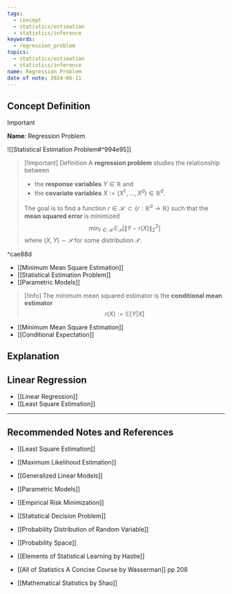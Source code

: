 ```yaml
---
tags:
  - concept
  - statistics/estimation
  - statistics/inference
keywords:
  - regression_problem
topics:
  - statistics/estimation
  - statistics/inference
name: Regression Problem
date of note: 2024-06-11
---
```


## Concept Definition

>[!important]
>**Name**: Regression Problem

![[Statistical Estimation Problem#^994e95]]

>[!important] Definition
>A  **regression problem** studies the relationship between 
>- the **response variables**  $Y\in \mathbb{R}$ and 
>- the **covariate variables** $X := (X^{1} \,{,}\ldots{,}\,X^{d})\in \mathbb{R}^{d}.$
>
>The goal is to find a function $r\in \mathcal{H} \subset \left\{ r:\mathbb{R}^d \to \mathbb{R} \right\}$ such that the **mean squared error** is minimized
>$$
> \min_{r\in \mathcal{H}} \mathbb{E}_{ \mathcal{P} }\left[ \lVert Y - r(X) \rVert_{2}^2  \right]
>$$
>where $(X, Y)\sim \mathcal{P}$ for some distribution $\mathcal{P}$.

^cae88d

- [[Minimum Mean Square Estimation]]
- [[Statistical Estimation Problem]]
- [[Parametric Models]]

>[!info]
>The minimum mean squared estimator is the **conditional mean estimator**
>$$
>r(X) :=  \mathbb{E}\left[ Y | X \right]
>$$

- [[Minimum Mean Square Estimation]]
- [[Conditional Expectation]]

## Explanation


## Linear Regression

- [[Linear Regression]]
- [[Least Square Estimation]]



-----------
##  Recommended Notes and References

- [[Least Square Estimation]]

- [[Maximum Likelihood Estimation]]
- [[Generalized Linear Models]]
- [[Parametric Models]]
- [[Empirical Risk Minimization]]
- [[Statistical Decision Problem]]
- [[Probability Distribution of Random Variable]]
- [[Probability Space]]

- [[Elements of Statistical Learning by Hastie]]
- [[All of Statistics A Concise Course by Wasserman]] pp 208
- [[Mathematical Statistics by Shao]] 